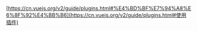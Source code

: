 [https://cn.vuejs.org/v2/guide/plugins.html#%E4%BD%BF%E7%94%A8%E6%8F%92%E4%BB%B6](https://cn.vuejs.org/v2/guide/plugins.html#使用插件)





